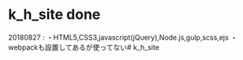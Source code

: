 # k_h_site done
20180827 :
・HTML5,CSS3,javascript(jQuery),Node.js,gulp,scss,ejs
・webpackも設置してあるが使ってない# k_h_site
